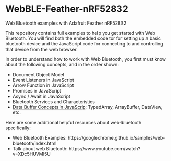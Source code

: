 # WebBLE-Feather-nRF52832
Web Bluetooth examples with Adafruit Feather nRF52832

This repository contains full examples to help you get started with Web Bluetooth. You will find both 
the embedded code tor for setting up a basic bluetooth device and the JavaScript code for connecting to and controlling
that device from the web browser.

In order to understand how to work with Web Bluetooth, you first must know about the following concepts, and in the order shown:

* Document Object Model
* Event Listeners in JavaScript
* Arrow Function in JavaScript
* Promises in JavaScript
* Async / Await in JavaScript
* Bluetooth Services and Characteristics
* [Data Buffer Concepts in JavaScrip](https://data-flair.training/blogs/javascript-dataview/): TypedArray, ArrayBuffer, DataView, etc.

Here are some additional helpful resources about web-bluetooth specifically:
<ul>
  <li>Web Bluetooth Examples: https://googlechrome.github.io/samples/web-bluetooth/index.html</li>
  <li>Talk about web Bluetooth: https://www.youtube.com/watch?v=XDc5HUVMI5U</li>
</ul>
